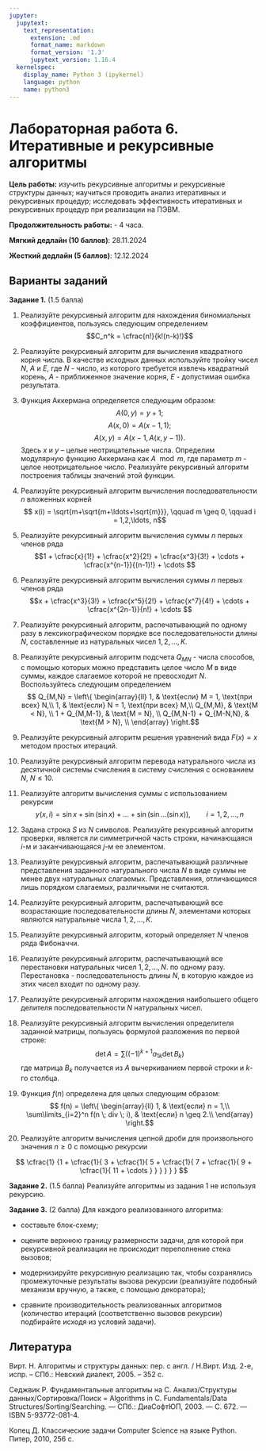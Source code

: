 ```yaml
---
jupyter:
  jupytext:
    text_representation:
      extension: .md
      format_name: markdown
      format_version: '1.3'
      jupytext_version: 1.16.4
  kernelspec:
    display_name: Python 3 (ipykernel)
    language: python
    name: python3
---
```


<!-- #region slideshow={"slide_type": "slide"} -->
# Лабораторная работа 6. Итеративные и рекурсивные алгоритмы

**Цель работы:** изучить рекурсивные алгоритмы и рекурсивные структуры данных; научиться проводить анализ итеративных и рекурсивных процедур; исследовать эффективность итеративных и  рекурсивных процедур при реализации на ПЭВМ.

**Продолжительность работы:** - 4 часа.

**Мягкий дедлайн (10 баллов)**: 28.11.2024

**Жесткий дедлайн (5 баллов)**: 12.12.2024


<!-- #endregion -->

<!-- #region jp-MarkdownHeadingCollapsed=true -->
## Варианты заданий

**Задание 1.** (1.5 балла)

1. Реализуйте рекурсивный алгоритм для нахождения биномиальных коэффициентов, пользуясь следующим определением
$$C_n^k = \cfrac{n!}{k!(n-k)!}$$

2. Реализуйте рекурсивный алгоритм для вычисления квадратного корня числа. В качестве исходных данных используйте тройку чисел $N$, $A$ и $E$, где $N$ - число, из которого требуется извлечь квадратный корень, $А$ - приближенное значение корня, $Е$ - допустимая ошибка результата.

3. Функция Аккермана определяется следующим образом:
$$A(0,y) = y+1;$$
$$A(x,0) = A(x-1,1);$$
$$A(x,y) = A(x-1,A(x,y-1)).$$
Здесь $x$ и $y$ – целые неотрицательные числа. Определим модулярную функцию Аккермана как $A \mod m$, где параметр $m$ - целое неотрицательное число. Реализуйте рекурсивный алгоритм построения таблицы значений этой функции.

4. Реализуйте рекурсивный алгоритм вычисления последовательности $n$ вложенных корней
$$ x(i) = \sqrt{m+\sqrt{m+\ldots+\sqrt{m}}}, \qquad m \geq 0, \qquad i = 1,2,\ldots, n$$

5. Реализуйте рекурсивный алгоритм вычисления суммы $n$ первых членов ряда
$$1 + \cfrac{x}{1!} + \cfrac{x^2}{2!} + \cfrac{x^3}{3!} + \cdots + \cfrac{x^{n-1}}{(n-1)!} + \cdots $$

6. Реализуйте рекурсивный алгоритм вычисления суммы $n$ первых членов ряда
$$x + \cfrac{x^3}{3!} + \cfrac{x^5}{2!} + \cfrac{x^7}{4!} + \cdots + \cfrac{x^{2n-1}}{n!} + \cdots $$

7. Реализуйте рекурсивный алгоритм, распечатывающий по одному разу в лексикографическом порядке все последовательности длины $N$, составленные из натуральных чисел $1, 2, \ldots, K$.

8. Реализуйте рекурсивный алгоритм подсчета $Q_{MN}$ - числа способов, с помощью которых можно представить целое число $М$ в виде суммы, каждое слагаемое которой не превосходит $N$. Воспользуйтесь следующим определением
$$ Q_{M,N} =  
\left\{
  \begin{array}{ll}
    1, & \text{если} M = 1, \text{при всех} N,\\
    1, & \text{если} N = 1, \text{при всех} M,\\
    Q_{M,M}, & \text{M < N}, \\
    1 + Q_{M,M-1}, & \text{M = N}, \\
     Q_{M,N-1} + Q_{M-N,N}, & \text{M > N}, \\
  \end{array}
\right.$$

9. Реализуйте рекурсивный алгоритм решения уравнений вида $F(x) = x$ методом простых итераций.

10. Реализуйте рекурсивный алгоритм перевода натурального числа из десятичной системы счисления в систему счисления с основанием $N$, $N \leq 10$.

11. Реализуйте алгоритм вычисления суммы с использованием рекурсии
$$ y(x,i) = \sin x + \sin(\sin x) + \ldots + \sin(\sin \ldots (\sin x)), \qquad i = 1,2,\ldots, n$$

12.  Задана строка $S$ из $N$ символов. Реализуйте рекурсивный алгоритм проверки, является ли симметричной часть строки, начинающаяся $i$-м и заканчивающаяся $j$-м ее элементом.

13. Реализуйте рекурсивный алгоритм, распечатывающий различные представления заданного натурального числа $N$ в виде суммы не менее двух натуральных слагаемых. Представления, отличающиеся лишь порядком слагаемых, различными не считаются.

14. Реализуйте рекурсивный алгоритм, распечатывающий все возрастающие последовательности длины $N$, элементами которых являются натуральные числа  $1, 2, \ldots, K$.

15. Реализуйте рекурсивный алгоритм, который определяет $N$ членов ряда Фибоначчи.

16. Реализуйте рекурсивный алгоритм, распечатывающий все перестановки натуральных чисел $1, 2, \ldots, N$. по одному разу. Перестановка - последовательность длины $N$, в которую каждое из этих чисел входит по одному разу.

17. Реализуйте рекурсивный алгоритм нахождения наибольшего общего делителя последовательности $N$ натуральных чисел.

18. Реализуйте рекурсивный алгоритм вычисления определителя заданной матрицы, пользуясь формулой разложения по первой строке:
$$ \det A = \sum \left( (-1)^{k+1} a_{1k} \det B_k \right)$$
где матрица $B_k$ получается из $А$ вычеркиванием первой строки и $k$-го столбца.

19.  Функция  $f(n)$ определена  для целых следующим образом:
$$ f(n) =  
\left\{
  \begin{array}{ll}
    1, & \text{если} n = 1,\\
    \sum\limits_{i=2}^n f(n \; div \; i), & \text{если} n \geq 2.\\
  \end{array}
\right.$$

20. Реализуйте алгоритм вычисления цепной дроби для произвольного значения $n \geq 0$ с помощью рекурсии

$$
\cfrac{1}
  {1 + \cfrac{1}{
     3 + \cfrac{1}{
       5 + \cfrac{1}{
         7 + \cfrac{1}{
           9 + \cfrac{1}{
             11 + \cdots
           }
         }  
       }
     }
  }
}
$$


**Задание 2.** (1.5 балла)
Реализуйте алгоритмы из задания 1 не используя рекурсию.


**Задание 3.** (2 балла)
Для каждого реализованного алгоритма:
- составьте блок-схему;

- оцените верхнюю границу размерности задачи, для которой при рекурсивной реализации не происходит переполнение стека вызовов;

- модернизируйте рекурсивную реализацию так, чтобы сохранялись промежуточные результаты вызова рекурсии (реализуйте подобный механизм вручную, а также, с помощью декоратора);

- сравните производительность реализованных алгоритмов (количество итераций (соответственно вызовов рекурсии) подбирайте исходя из условий задачи).
<!-- #endregion -->

## Литература

Вирт. Н. Алгоритмы и структуры данных: пер. с англ. / Н.Вирт. Изд. 2-е,
испр. – СПб.: Невский диалект, 2005. – 352 с.

Седжвик Р. Фундаментальные алгоритмы на C. Анализ/Структуры данных/Сортировка/Поиск = Algorithms in C. Fundamentals/Data Structures/Sorting/Searching. — СПб.: ДиаСофтЮП, 2003. — С. 672. — ISBN 5-93772-081-4.

Копец Д. Классические задачи Computer Science на языке Python. Питер, 2010, 256 с.
